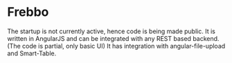 # Frebbo
The startup is not currently active, hence code is being made public.
It is written in AngularJS and can be integrated with any REST based backend.(The code is partial, only basic UI)
It has integration with angular-file-upload and Smart-Table.
